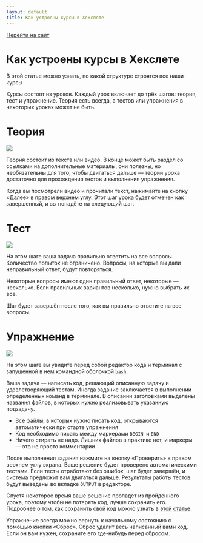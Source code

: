 ```yaml
---
layout: default
title: Как устроены курсы в Хекслете
---
```


[Перейти на сайт](https://ru.hexlet.io)

# Как устроены курсы в Хекслете

В этой статье можно узнать, по какой структуре строятся все наши курсы

Курсы состоят из уроков. Каждый урок включает до трёх шагов: теория, тест и упражнение. Теория есть всегда, а тестов или упражнения в некоторых уроках может не быть.

# Теория

![](https://files.carrotquest.app/knowledge-bases-images/articles/64033/64033-1726668946252-rvh6wmrm.png)

Теория состоит из текста или видео. В конце может быть раздел со ссылками на дополнительные материалы, они полезны, но необязательны для того, чтобы двигаться дальше — теории урока достаточно для прохождения тестов и выполнения упражнения.

Когда вы посмотрели видео и прочитали текст, нажимайте на кнопку «Далее» в правом верхнем углу. Этот шаг урока будет отмечен как завершенный, и вы попадёте на следующий шаг.

# Тест

![](https://files.carrotquest.app/knowledge-bases-images/articles/64033/64033-1726668966497-91a1t400.png)

На этом шаге ваша задача правильно ответить на все вопросы. Количество попыток не ограничено. Вопросы, на которые вы дали неправильный ответ, будут повторяться.

Некоторые вопросы имеют один правильный ответ, некоторые — несколько. Если правильных вариантов несколько, нужно выбрать их все.

Шаг будет завершён после того, как вы правильно ответите на все вопросы.

# Упражнение

![](https://files.carrotquest.app/knowledge-bases-images/articles/64033/64033-1726668979667-3x5vbgyo.png)

На этом шаге вы увидите перед собой редактор кода и терминал с запущенной в нем командной оболочкой `bash`.

Ваша задача — написать код, решающий описанную задачу и удовлетворяющий тестам. Иногда задание заключается в выполнении определенных команд в терминале. В описании заголовками выделены названия файлов, в которых нужно реализовывать указанную подзадачу.

* Все файлы, в которых нужно писать код, открываются автоматически при старте упражнения
* Код необходимо писать между маркерами `BEGIN`  и `END`
* Ничего стирать не надо. Лишних файлов в практике нет, и маркеры — это не просто комментарии

После выполнения задания нажмите на кнопку «Проверить» в правом верхнем углу экрана. Ваше решение будет проверено автоматическими тестами. Если тесты отработают без ошибок, шаг будет завершён, и система предложит вам двигаться дальше. Результаты работы тестов будут выведены во вкладке `OUTPUT` в редакторе.

Спустя некоторое время ваше решение пропадет из пройденного урока, поэтому чтобы не потерять код, лучше сохранить его. Подробнее о том, как сохранить свой код можно узнать в [этой статье](https://help.hexlet.io/article/20538).

Упражнение всегда можно вернуть к начальному состоянию с помощью кнопки «Сброс». Сброс удалит весь написанный вами код. Если он вам нужен, сохраните его где-нибудь перед сбросом.
